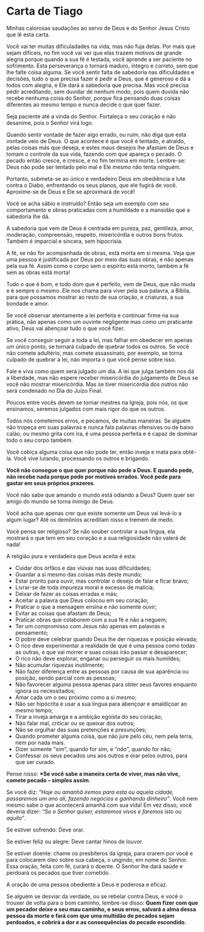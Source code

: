 # Carta de Tiago

Minhas calorosas saudações ao servo de Deus e do Senhor Jesus Cristo que lê esta carta.

Você vai ter muitas dificuladades na vida, mas não fuja delas. Por mais que sejam difíceis, no fim você vai ver que elas trazem motivos de grande alegria porque quando a sua fé é testada, você aprende a ser paciente no sofrimento. Esta perseverança o tornará maduro, íntegro e correto, sem que lhe falte coisa alguma. Se você sentir falta de sabedoria nas dificuldades e decisões, tudo o que precisa fazer é pedir a Deus, que é generoso e dá a todos com alegria, e Ele dará a sabedoria que precisa. Mas você precisa pedir acreditando, sem duvidar de nenhum modo, pois quem duvida não recebe nenhuma coisa do Senhor, porque fica pensando duas coisas diferentes ao mesmo tempo e nunca decide o que quer fazer.

Seja paciente até a vinda do Senhor. Fortaleça o seu coração e não desanime, pois o Senhor virá logo.

Quando sentir vontade de fazer algo errado, ou ruim, não diga que esta vontade veio de Deus. O que acontece é que você é tentado, e atraído, pelas coisas más que deseja, e estes maus desejos lhe afastam  de Deus e tomam o controle da sua vida, fazendo com que apareça o pecado. O pecado então cresce, e cresce, e no fim termina em morte. Lembre-se: Deus não pode ser tentado pelo mal e Ele mesmo não tenta ninguém.

Portanto, submeta-se ao único e verdadeiro Deus em obediência e lute contra o Diabo, enfrentando os seus planos, que ele fugirá de você. Aproxime-se de Deus e Ele se aproximará de você!

Você se acha sábio e instruído? Então seja um exemplo com seu comportamento e obras praticadas com a humildade e a mansidão que a sabedoria lhe dá.

A sabedoria que vem de Deus é centrada em pureza, paz, gentileza, amor, moderação, compreensão, respeito, misericórdia e outros bons frutos. Também é imparcial e sincera, sem hipocrisia.

A fé, se não for acompanhada de obras, está morta em si mesma. Veja que uma pessoa é justificada por Deus por meio das suas obras, e não apenas pela sua fé. Assim como o corpo sem o espírito está morto, também a fé sem as obras está morta!

Tudo o que é bom, e todo dom que é perfeito, vem de Deus, que não muda e é sempre o mesmo. Ele nos chama para viver pela sua palavra, a Bíblia, para que possamos mostrar ao resto de sua criação, e criaturas, a sua bondade e amor.

Se você observar atentamente a lei perfeita e continuar firme na sua prática, não apenas como um ouvinte negligente mas como um praticante ativo, Deus vai abençoar tudo o que você fizer.

Se você conseguir seguir a toda a lei, mas falhar em obedecer em apenas um único ponto, se tornará culpado de quebrar todos os outros. Se você não comete adultério, mas comete assassinato, por exemplo, se torna culpado de quebrar a lei, não importa o que você pense sobre isso.

Fale e viva como quem será julgado um dia. A lei que julga também nos dá a liberdade, mas não espere receber misericórdia do julgamento de Deus se você não mostrar misericórdia. Mas se tiver misericórdia dos outros não será condenado no Dia do Juízo Final.

Poucos entre vocês devem se tornar mestres na Igreja, pois nós, os que ensinamos, seremos julgados com mais rigor do que os outros.

Todos nós cometemos erros, e pecamos, de muitas maneiras. Se alguém não tropeça em suas palavras e nunca fala palavras ofensivas ou de baixo calão, ou mesmo grita com ira, é uma pessoa perfeita e é capaz de dominar todo o seu corpo também.

Você cobiça alguma coisa que não pode ter, então inveja e mata para obtê-la. Você vive lutando, processando os outros e brigando.

**Você não consegue o que quer porque não pede a Deus. E quando pede, não recebe nada porque pede por motivos errados. Você pede para gastar em seus próprios prazeres**.

Você não sabe que amando o mundo está odiando a Deus? Quem quer ser amigo do mundo se torna inimigo de Deus.

Você acha que apenas crer que existe somente um Deus vai levá-lo a algum lugar? Até os demônios acreditam nisso e tremem de medo.

Você pensa ser religioso? Se não souber controlar a sua língua, ela mostrará o que tem em seu coração e a sua religiosidade não valerá de nada!

A religião pura e verdadeira que Deus aceita é esta:

* Cuidar dos órfãos e das viúvas nas suas dificuldades;
* Guardar a si mesmo das coisas más deste mundo;
* Estar pronto para ouvir, mas controlar o desejo de falar e ficar bravo;
* Livrar-se de toda impureza moral e excesso de malícia;
* Deixar de fazer as coisas erradas e más;
* Aceitar a palavra que Deus colocou em seu coração;
* Praticar o que a mensagem ensina e não somente ouvir;
* Evitar as coisas que afastam de Deus;
* Praticar obras que colaborem com a sua fé e não a neguem;
* Ter um compromisso com Jesus não apenas em palavras e pensamento;
* O pobre deve celebrar quando Deus lhe der riquezas e posição elevada;
* O rico deve experimentar a realidade de que é uma pessoa como todas as outras, e que vai morrer e suas coisas irão passar e desaparecer;
* O rico não deve explorar, enganar ou perseguir os mais humildes;
* Não acumular riquezas inutilmente;
* Não fazer diferença entre as pessoas por causa de sua aparência ou posição, sendo parcial com as pessoas;
* Não favorecer alguma pessoa apenas para obter seus favores enquanto ignora os necessitados;
* Amar cada um o seu próximo como a si mesmo;
* Não ser hipócrita e usar a sua língua para abençoar e amaldiçoar ao mesmo tempo;
* Tirar a inveja amarga e a ambição egoísta do seu coração;
* Não falar mal, criticar ou se queixar dos outros;
* Não se orgulhar das suas pretenções e presunções;
* Quando prometer alguma coisa, que não jure pelo céu, nem pela terra, nem por nada mais.
* Dizer somente “_sim_”, quando for sim, e “_não_”, quando for não;
* Confessar os seus pecados uns aos outros e orar pelos outros, para que ser curado.

Pense nisso: **\*Se você sabe a maneira certa de viver, mas não vive, comete pecado – simples assim**.

Se você diz: _“Hoje ou amanhã iremos para esta ou aquela cidade, passaremos um ano ali, fazendo negócios e ganhando dinheiro”_. Você nem mesmo sabe o que acontecerá amanhã com sua vida! Em vez disso, você deveria dizer: _“Se o Senhor quiser, estaremos vivos e faremos isto ou aquilo”_.

Se estiver sofrendo: Deve orar.

Se estiver feliz ou alegre: Deve cantar hinos de louvor.

Se estiver doente: chame os presbíteros da igreja, para orarem por você e para colocarem óleo sobre sua cabeça, o ungindo, em nome do Senhor. Essa oração, feita com fé, curará o doente. O Senhor lhe dará saúde e perdoará os pecados que tiver cometido.

A oração de uma pessoa obediente a Deus é poderosa e eficaz.

Se alguém se desviar da verdade, ou se rebelar contra Deus, e você o trouxer de volta para o bom caminho, lembre-se disso: **Quem fizer com que um pecador deixe o seu mau caminho, e seus erros, salvará a alma dessa pessoa da morte e fará com que uma multidão de pecados sejam perdoados, e cobrirá a dor e as consequências do pecado escondido.**

